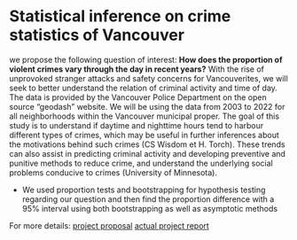# Statistical inference on crime statistics of Vancouver

we propose the following question of interest: **How does the proportion of violent crimes vary through the day in recent years?** With the rise of unprovoked stranger attacks and safety concerns for Vancouverites, we will seek to better understand the relation of criminal activity and time of day. The data is provided by the Vancouver Police Department on the open source “geodash” website. We will be using the data from 2003 to 2022 for all neighborhoods within the Vancouver municipal proper. The goal of this study is to understand if daytime and nighttime hours tend to harbour different types of crimes, which may be useful in further inferences about the motivations behind such crimes (CS Wisdom et H. Torch). These trends can also assist in predicting criminal activity and developing preventive and punitive methods to reduce crime, and understand the underlying social problems conducive to crimes (University of Minnesota).

- We used proportion tests and bootstrapping for hypothesis testing regarding our question and then find the proportion difference with a 95% interval using both bootstrapping as well as asymptotic methods

For more details:
[project proposal](https://github.com/PUSH-YA/stat-201-2022w1-group-38/blob/93d0cd00c54e1e4f4dde8ccb4145b2511d57e5df/Project%20proposal.ipynb)
[actual project report](https://github.com/PUSH-YA/stat-201-2022w1-group-38/blob/93d0cd00c54e1e4f4dde8ccb4145b2511d57e5df/ProjectUpdate-till_theory_based.ipynb)
